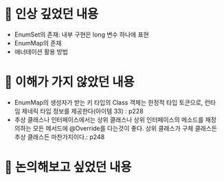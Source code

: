 # 📌 인상 깊었던 내용
* EnumSet의 존재: 내부 구현은 long 변수 하나에 표현
* EnumMap의 존재
* 애너테이션 활용 방법

# 📌 이해가 가지 않았던 내용
* EnumMap의 생성자가 받는 키 타입의 Class 객체는 한정적 타입 토큰으로, 런타임 제네릭 타입 정보를 제공한다(아이템 33) : p228
* 추상 클래스나 인터페이스에서는 상위 클래스나 상위 인터페이스의 메소드를 재정의하는 모든 메서드에 @Override를 다는것이 좋다. 상위 클래스가 구체 클래스든 추상 클래스든 마찬가지이다.: p248

# 📌 논의해보고 싶었던 내용
